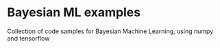 # Bayesian ML  examples
Collection of code samples for Bayesian Machine Learning, using numpy and tensorflow
